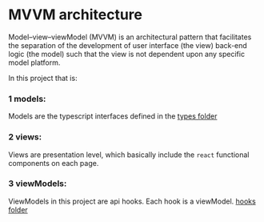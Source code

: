 # MVVM architecture

Model–view–viewModel (MVVM) is an architectural pattern that facilitates the separation of the development of user interface (the view) back-end logic (the model) such that the view is not dependent upon any specific model platform.

In this project that is:

### 1 models:

Models are the typescript interfaces defined in the [types folder](../../src/types/README.md)

### 2 views:

Views are presentation level, which basically include the `react` functional components on each page.

### 3 viewModels:

ViewModels in this project are api hooks. Each hook is a viewModel. [hooks folder](../../src/hooks/README.md)
